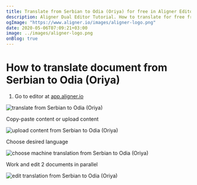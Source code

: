 ```yaml
---
title: Translate from Serbian to Odia (Oriya) for free in Aligner Editor
description: Aligner Dual Editor Tutorial. How to translate for free from Serbian to Odia (Oriya). Aligner is multilingual document management platform. 
ogImage: "https://www.aligner.io/images/aligner-logo.png"
date: 2020-05-06T07:09:21+03:00
image: ../images/aligner-logo.png
onBlog: true
---
```


# How to translate document from Serbian to Odia (Oriya)

1. Go to editor at [app.aligner.io](https://app.aligner.io "Aligner App web page")

![translate from Serbian to Odia (Oriya)](../aligner-blank-editor.png "translate from Serbian to Odia (Oriya)")

Copy-paste content or upload content

![upload content from Serbian to Odia (Oriya)](../aligner-uploaded-document.png "upload content from Serbian to Odia (Oriya)")

Choose desired language

![choose machine translation from Serbian to Odia (Oriya)](../aligner-language-dropdown.png "choose machine translation from Serbian to Odia (Oriya)")

Work and edit 2 documents in parallel

![edit translation from Serbian to Odia (Oriya)](../aligner-double-sitded-editor.png "edit translation from Serbian to Odia (Oriya)")

